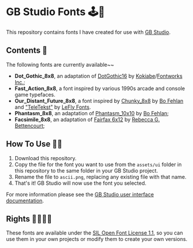 # GB Studio Fonts 🕹📝

This repository contains fonts I have created for use with [GB Studio](https://github.com/chrismaltby/gb-studio/).

## Contents 📂

The following fonts are currently available~~

- **Dot_Gothic_8x8**, an adaptation of [DotGothic16](https://github.com/fontworks-fonts/DotGothic16) by [Kokiabe](https://github.com/kokiabe)/[Fontworks Inc.](https://github.com/fontworks-fonts);
- **Fast_Action_8x8**, a font inspired by various 1990s arcade and console game typefaces.
- **Our_Distant_Future_8x8**, a font inspired by [Chunky_8x8](https://github.com/beauregardes/fonts) by [Bo Fehlan](https://github.com/beauregardes/) and ["TeleTekst"](https://www.dafont.com/teletekst.font) by [LeFly Fonts](http://lefly.vepar.nl/).
- **Phantasm_8x8**, an adaptation of [Phantasm_10x10](https://github.com/beauregardes/fonts) by [Bo Fehlan](https://github.com/beauregardes/);
- **Facsimile_8x8**, an adaptation of [Fairfax 6x12](https://github.com/kreativekorp/open-relay) by [Rebecca G. Bettencourt](http://www.kreativekorp.com/software/fonts/);

## How To Use 👩‍🔬

1. Download this repository.
2. Copy the file for the font you want to use from the `assets/ui` folder in this repository to the same folder in your GB Studio project.
3. Rename the file to `ascii.png`, replacing any existing file with that name.
4. That's it!  GB Studio will now use the font you selected.

For more information please see the [GB Studio user interface documentation](https://www.gbstudio.dev/docs/ui-elements/).


## Rights 🏳️‍🌈🏳️‍⚧️

These fonts are available under the [SIL Open Font License 1.1](https://choosealicense.com/licenses/ofl-1.1/), so you can use them in your own projects or modify them to create your own versions.
